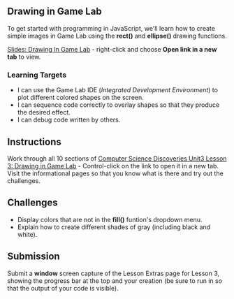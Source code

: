 [//]: # ( <p><iframe src="https://douglasurner.github.io/GDP1/units/1/assignments/U1.1-drawing-in-game-lab/" width="100%" height="666px"></iframe></p> )

## Drawing in Game Lab

[slides]: https://docs.google.com/presentation/d/1mueIjdf4KfhXgxOSUWT5YIYYRLoOhLLqYgC_wCFJJiQ/edit?usp=sharing
[template]: https://docs.google.com/document/d/1BqRTPc_7Zfwj15UewWBe4Gm_DsSY2hf0reuriQglUjc/edit?usp=sharing

To get started with programming in JavaScript, we'll learn how to create simple images in Game Lab using the **rect()** and **ellipse()** drawing functions.

[Slides: Drawing In Game Lab][slides] - right-click and choose **Open link in a new tab** to view.

### Learning Targets

* I can use the Game Lab IDE (*Integrated Development Environment*) to plot different colored shapes on the screen.
* I can sequence code correctly to overlay shapes so that they produce the desired effect.
* I can debug code written by others.

## Instructions

Work through all 10 sections of [Computer Science Discoveries Unit3 Lesson 3: Drawing in Game Lab](https://studio.code.org/s/csd3-2018/stage/3/puzzle/1) - Control-click on the link to open it in a new tab. Visit the informational pages so that you know what is there and try out the challenges.

## Challenges

* Display colors that are not in the **fill()** funtion's dropdown menu.
* Explain how to create different shades of gray (including black and white).

## Submission

Submit a **window** screen capture of the Lesson Extras page for Lesson 3, showing the progress bar at the top and your creation (be sure to run in so that the output of your code is visible).
